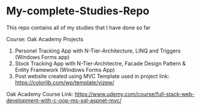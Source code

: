 # My-complete-Studies-Repo
This repo contains all of my studies that I have done so far

Course: Oak Academy Projects
  1. Personel Tracking App with N-Tier-Architecture, LINQ and Triggers (Windows Forms app)
  2. Stock Tracking App with N-Tier-Architectre, Facade Design Pattern & Entity Framework (Windows Forms App)
  3. Post website created using MVC
     Template used in project link: https://colorlib.com/wp/template/vizew/

Oak Academy Course Link: https://www.udemy.com/course/full-stack-web-development-with-c-oop-ms-sql-aspnet-mvc/
